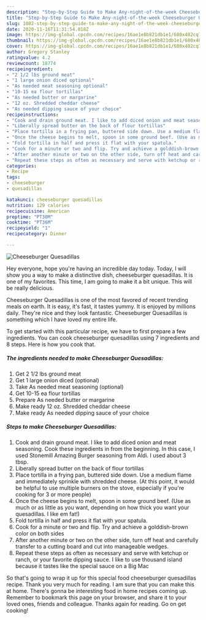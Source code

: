 ```yaml
---
description: "Step-by-Step Guide to Make Any-night-of-the-week Cheeseburger Quesadillas"
title: "Step-by-Step Guide to Make Any-night-of-the-week Cheeseburger Quesadillas"
slug: 1082-step-by-step-guide-to-make-any-night-of-the-week-cheeseburger-quesadillas
date: 2020-11-16T11:31:54.018Z
image: https://img-global.cpcdn.com/recipes/16ae1e8b821db1e1/680x482cq70/cheeseburger-quesadillas-recipe-main-photo.jpg
thumbnail: https://img-global.cpcdn.com/recipes/16ae1e8b821db1e1/680x482cq70/cheeseburger-quesadillas-recipe-main-photo.jpg
cover: https://img-global.cpcdn.com/recipes/16ae1e8b821db1e1/680x482cq70/cheeseburger-quesadillas-recipe-main-photo.jpg
author: Gregory Stanley
ratingvalue: 4.2
reviewcount: 18774
recipeingredient:
- "2 1/2 lbs ground meat"
- "1 large onion diced optional"
- "As needed meat seasoning optional"
- "10-15 ea flour tortillas"
- "As needed butter or margarine"
- "12 oz. Shredded cheddar cheese"
- "As needed dipping sauce of your choice"
recipeinstructions:
- "Cook and drain ground meat. I like to add diced onion and meat seasoning. Cook these ingredients in from the beginning. In this case, I used Stonemill Amazing Burger seasoning from Aldi. I used about 3 tbsp."
- "Liberally spread butter on the back of flour tortillas"
- "Place tortilla in a frying pan, buttered side down. Use a medium flame and immediately sprinkle with shredded cheese. (At this point, it would be helpful to use multiple burners on the stove, especially if you&#39;re cooking for 3 or more people)"
- "Once the cheese begins to melt, spoon in some ground beef. (Use as much or as little as you want, depending on how thick you want your quesadillas. I like em fat!)"
- "Fold tortilla in half and press it flat with your spatula."
- "Cook for a minute or two and flip. Try and achieve a golddish-brown color on both sides"
- "After another minute or two on the other side, turn off heat and carefully transfer to a cutting board and cut into manageable wedges."
- "Repeat these steps as often as necessary and serve with ketchup or ranch, or your favorite dipping sauce. I like to use thousand island because it tastes like the special sauce on a Big Mac"
categories:
- Recipe
tags:
- cheeseburger
- quesadillas

katakunci: cheeseburger quesadillas 
nutrition: 129 calories
recipecuisine: American
preptime: "PT30M"
cooktime: "PT36M"
recipeyield: "1"
recipecategory: Dinner

---
```



![Cheeseburger Quesadillas](https://img-global.cpcdn.com/recipes/16ae1e8b821db1e1/680x482cq70/cheeseburger-quesadillas-recipe-main-photo.jpg)

Hey everyone, hope you're having an incredible day today. Today, I will show you a way to make a distinctive dish, cheeseburger quesadillas. It is one of my favorites. This time, I am going to make it a bit unique. This will be really delicious.



Cheeseburger Quesadillas is one of the most favored of recent trending meals on earth. It is easy, it's fast, it tastes yummy. It is enjoyed by millions daily. They're nice and they look fantastic. Cheeseburger Quesadillas is something which I have loved my entire life.


To get started with this particular recipe, we have to first prepare a few ingredients. You can cook cheeseburger quesadillas using 7 ingredients and 8 steps. Here is how you cook that.

<!--inarticleads1-->

##### The ingredients needed to make Cheeseburger Quesadillas:

1. Get 2 1/2 lbs ground meat
1. Get 1 large onion diced (optional)
1. Take As needed meat seasoning (optional)
1. Get 10-15 ea flour tortillas
1. Prepare As needed butter or margarine
1. Make ready 12 oz. Shredded cheddar cheese
1. Make ready As needed dipping sauce of your choice




<!--inarticleads2-->

##### Steps to make Cheeseburger Quesadillas:

1. Cook and drain ground meat. I like to add diced onion and meat seasoning. Cook these ingredients in from the beginning. In this case, I used Stonemill Amazing Burger seasoning from Aldi. I used about 3 tbsp.
1. Liberally spread butter on the back of flour tortillas
1. Place tortilla in a frying pan, buttered side down. Use a medium flame and immediately sprinkle with shredded cheese. (At this point, it would be helpful to use multiple burners on the stove, especially if you&#39;re cooking for 3 or more people)
1. Once the cheese begins to melt, spoon in some ground beef. (Use as much or as little as you want, depending on how thick you want your quesadillas. I like em fat!)
1. Fold tortilla in half and press it flat with your spatula.
1. Cook for a minute or two and flip. Try and achieve a golddish-brown color on both sides
1. After another minute or two on the other side, turn off heat and carefully transfer to a cutting board and cut into manageable wedges.
1. Repeat these steps as often as necessary and serve with ketchup or ranch, or your favorite dipping sauce. I like to use thousand island because it tastes like the special sauce on a Big Mac




So that's going to wrap it up for this special food cheeseburger quesadillas recipe. Thank you very much for reading. I am sure that you can make this at home. There's gonna be interesting food in home recipes coming up. Remember to bookmark this page on your browser, and share it to your loved ones, friends and colleague. Thanks again for reading. Go on get cooking!
